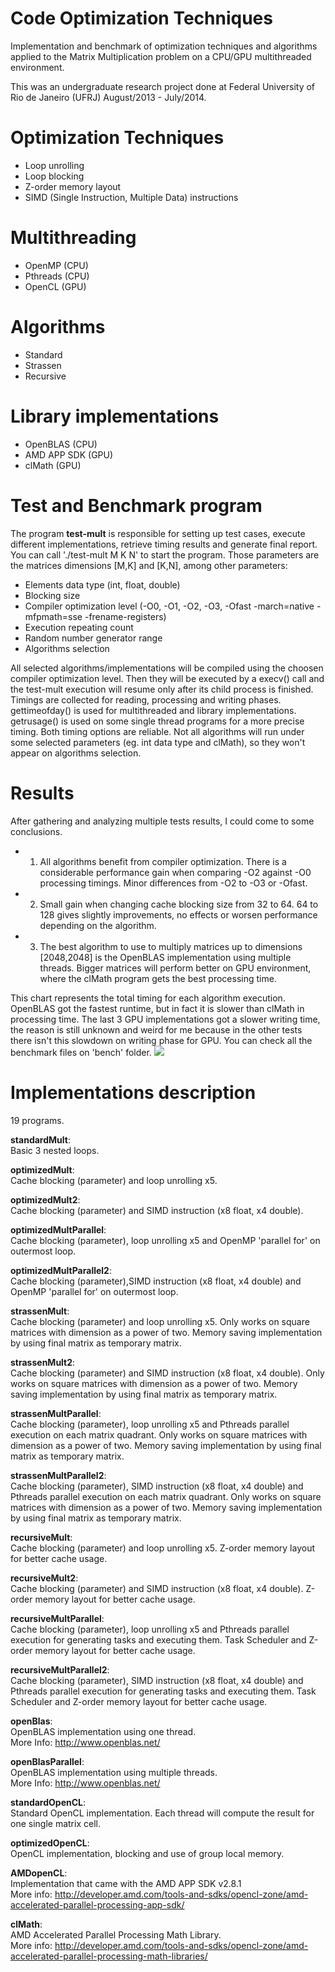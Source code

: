 Code Optimization Techniques
==========================

Implementation and benchmark of optimization techniques and algorithms applied to the Matrix Multiplication problem on a CPU/GPU multithreaded environment.

This was an undergraduate research project done at Federal University of Rio de Janeiro (UFRJ) August/2013 - July/2014.

Optimization Techniques
==========================

- Loop unrolling
- Loop blocking
- Z-order memory layout
- SIMD (Single Instruction, Multiple Data) instructions

Multithreading
==========================

- OpenMP   (CPU)
- Pthreads (CPU)
- OpenCL   (GPU)


Algorithms
==========================

- Standard
- Strassen
- Recursive

Library implementations
==========================

- OpenBLAS    (CPU)
- AMD APP SDK (GPU)
- clMath      (GPU)

Test and Benchmark program
==========================

The program <b>test-mult</b> is responsible for setting up test cases, execute different implementations, retrieve timing results and generate final report.
You can call './test-mult M K N' to start the program. Those parameters are the matrices dimensions [M,K] and [K,N], among other parameters:

- Elements data type (int, float, double)
- Blocking size
- Compiler optimization level (-O0, -O1, -O2, -O3, -Ofast -march=native -mfpmath=sse -frename-registers)
- Execution repeating count
- Random number generator range
- Algorithms selection

All selected algorithms/implementations will be compiled using the choosen compiler optimization level. Then they will be executed by a execv() call and the test-mult execution will resume only after its child process is finished.
Timings are collected for reading, processing and writing phases. gettimeofday() is used for multithreaded and library implementations. getrusage() is used on some single thread programs for a more precise timing. Both timing options are reliable.
Not all algorithms will run under some selected parameters (eg. int data type and clMath), so they won't appear on algorithms selection.

Results
=========================
After gathering and analyzing multiple tests results, I could come to some conclusions.
- 1. All algorithms benefit from compiler optimization. There is a considerable performance gain when comparing -O2 against -O0 processing timings. Minor differences from -O2 to -O3 or -Ofast.
- 2. Small gain when changing cache blocking size from 32 to 64. 64 to 128 gives slightly improvements, no effects or worsen performance depending on the algorithm.
- 3. The best algorithm to use to multiply matrices up to dimensions [2048,2048] is the OpenBLAS implementation using multiple threads. Bigger matrices will perform better on GPU environment, where the clMath program gets the best processing time.

This chart represents the total timing for each algorithm execution. OpenBLAS got the fastest runtime, but in fact it is slower than clMath in processing time. The last 3 GPU implementations got a slower writing time, the reason is still unknown and weird for me because in the other tests there isn't this slowdown on writing phase for GPU. You can check all the benchmark files on 'bench' folder.
<img src="https://docs.google.com/spreadsheet/oimg?key=0AjKHxPB2qgJXdFdlVm41M2laSFZSeHRRWGV5bEwwSEE&oid=7&zx=q84mxns399q3" />

Implementations description
=========================

19 programs.

<b>standardMult</b>:<br>
Basic 3 nested loops.

<b>optimizedMult</b>:<br>
Cache blocking (parameter) and loop unrolling x5.

<b>optimizedMult2</b>:<br>
Cache blocking (parameter) and SIMD instruction (x8 float, x4 double).

<b>optimizedMultParallel</b>:<br>
Cache blocking (parameter), loop unrolling x5 and OpenMP 'parallel for' on outermost loop.

<b>optimizedMultParallel2</b>:<br>
Cache blocking (parameter),SIMD instruction (x8 float, x4 double) and OpenMP 'parallel for' on outermost loop.

<b>strassenMult</b>:<br>
Cache blocking (parameter) and loop unrolling x5. Only works on square matrices with dimension as a power of two. Memory saving implementation by using final matrix as temporary matrix.

<b>strassenMult2</b>:<br>
Cache blocking (parameter) and SIMD instruction (x8 float, x4 double). Only works on square matrices with dimension as a power of two. Memory saving implementation by using final matrix as temporary matrix.

<b>strassenMultParallel</b>:<br> 
Cache blocking (parameter), loop unrolling x5 and Pthreads parallel execution on each matrix quadrant. Only works on square matrices with dimension as a power of two. Memory saving implementation by using final matrix as temporary matrix.

<b>strassenMultParallel2</b>:<br> 
Cache blocking (parameter), SIMD instruction (x8 float, x4 double) and Pthreads parallel execution on each matrix quadrant. Only works on square matrices with dimension as a power of two. Memory saving implementation by using final matrix as temporary matrix.

<b>recursiveMult</b>:<br> 
Cache blocking (parameter) and loop unrolling x5. Z-order memory layout for better cache usage.

<b>recursiveMult2</b>:<br> 
Cache blocking (parameter) and SIMD instruction (x8 float, x4 double). Z-order memory layout for better cache usage.

<b>recursiveMultParallel</b>:<br> 
Cache blocking (parameter), loop unrolling x5 and Pthreads parallel execution for generating tasks and executing them. Task Scheduler and Z-order memory layout for better cache usage.

<b>recursiveMultParallel2</b>:<br> 
Cache blocking (parameter), SIMD instruction (x8 float, x4 double) and Pthreads parallel execution for generating tasks and executing them. Task Scheduler and Z-order memory layout for better cache usage.

<b>openBlas</b>:<br> 
OpenBLAS implementation using one thread.<br>
More Info: http://www.openblas.net/

<b>openBlasParallel</b>:<br> 
OpenBLAS implementation using multiple threads.<br>
More Info: http://www.openblas.net/

<b>standardOpenCL</b>:<br> 
Standard OpenCL implementation. Each thread will compute the result for one single matrix cell.

<b>optimizedOpenCL</b>:<br>
OpenCL implementation, blocking and use of group local memory.

<b>AMDopenCL</b>:<br>
Implementation that came with the AMD APP SDK v2.8.1
<br>More info: http://developer.amd.com/tools-and-sdks/opencl-zone/amd-accelerated-parallel-processing-app-sdk/

<b>clMath</b>:<br>
AMD Accelerated Parallel Processing Math Library.
<br>More info: http://developer.amd.com/tools-and-sdks/opencl-zone/amd-accelerated-parallel-processing-math-libraries/


